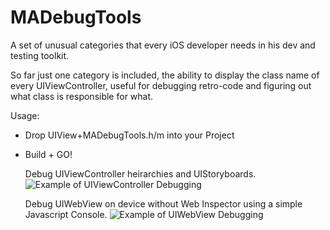 MADebugTools
============

A set of unusual categories that every iOS developer needs in his dev and testing toolkit.

So far just one category is included, the ability to display the class name of every UIViewController, useful for debugging retro-code and figuring out what class is responsible for what.

Usage:

- Drop UIView+MADebugTools.h/m into your Project
- Build + GO!

     Debug UIViewController heirarchies and UIStoryboards.
![Example of UIViewController Debugging](http://mike.kz/demoCategory.png "Usage of UIViewController Debugging")

     Debug UIWebView on device without Web Inspector using a simple Javascript Console.
![Example of UIWebView Debugging](http://mike.kz/demoCategory.png "Usage of UIWebView Debugging")



